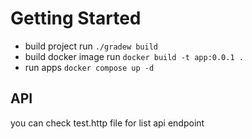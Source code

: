 # Getting Started

- build project run `./gradew build`
- build docker image run `docker build -t app:0.0.1 .`
- run apps `docker compose up -d`

## API

you can check test.http file for list api endpoint

